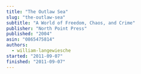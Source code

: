 ```yaml
---
title: "The Outlaw Sea"
slug: "the-outlaw-sea"
subtitle: "A World of Freedom, Chaos, and Crime"
publisher: "North Point Press"
published: "2004"
asin: "0865475814"
authors:
  - william-langewiesche
started: "2011-09-07"
finished: "2011-09-07"
---
```

